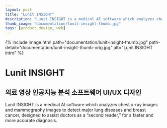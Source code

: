 ```yaml
---
layout: post
title: "Lunit INSIGHT"
description: "Lunit INSIGHT is a medical AI software which analyzes chest x-ray images and mammography images to detect major lung diseases and breast cancer, designed to assist doctors as a “second reader,” for a faster and more accurate diagnosis.."
thumb_image: "documentation/lunit-insight-thumb.jpg"
tags: [product_design, web]
---
```


{% include image.html path="documentation/lunit-insight-thumb.jpg" path-detail="documentation/lunit-insight-thumb-orig.jpg" alt="Lunit INSIGHT intro" %}



# Lunit INSIGHT
## 의료 영상 인공지능 분석 소프트웨어 UI/UX 디자인

Lunit INSIGHT is a medical AI software which analyzes chest x-ray images and mammography images to detect major lung diseases and breast cancer, designed to assist doctors as a “second reader,” for a faster and more accurate diagnosis.
